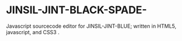 # JINSIL-JINT-BLACK-SPADE-
Javascript sourcecode editor for JINSIL-JINT-BLUE; written in HTML5, javascript, and CSS3 .
